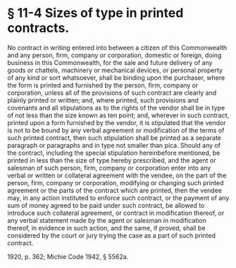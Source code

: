 # § 11-4 Sizes of type in printed contracts.

<p>No contract in writing entered into between a citizen of this Commonwealth and any person, firm, company or corporation, domestic or foreign, doing business in this Commonwealth, for the sale and future delivery of any goods or chattels, machinery or mechanical devices, or personal property of any kind or sort whatsoever, shall be binding upon the purchaser, where the form is printed and furnished by the person, firm, company or corporation, unless all of the provisions of such contract are clearly and plainly printed or written; and, where printed, such provisions and covenants and all stipulations as to the rights of the vendor shall be in type of not less than the size known as ten point; and, wherever in such contract, printed upon a form furnished by the vendor, it is stipulated that the vendor is not to be bound by any verbal agreement or modification of the terms of such printed contract, then such stipulation shall be printed as a separate paragraph or paragraphs and in type not smaller than pica. Should any of the contract, including the special stipulation hereinbefore mentioned, be printed in less than the size of type hereby prescribed, and the agent or salesman of such person, firm, company or corporation enter into any verbal or written or collateral agreement with the vendee, on the part of the person, firm, company or corporation, modifying or changing such printed agreement or the parts of the contract which are printed, then the vendee may, in any action instituted to enforce such contract, or the payment of any sum of money agreed to be paid under such contract, be allowed to introduce such collateral agreement, or contract in modification thereof, or any verbal statement made by the agent or salesman in modification thereof, in evidence in such action, and the same, if proved, shall be considered by the court or jury trying the case as a part of such printed contract.</p><p>1920, p. 362; Michie Code 1942, § 5562a.</p>